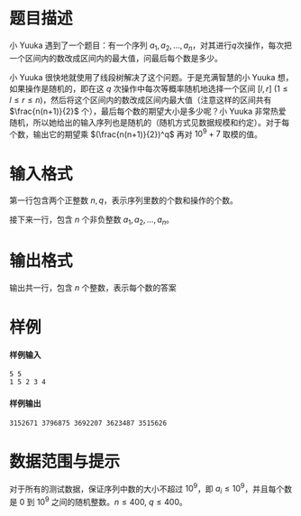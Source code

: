 
# 题目描述

小 Yuuka 遇到了一个题目：有一个序列 $a_1, a_2, \ldots , a_n$，对其进行$q$次操作，每次把一个区间内的数改成区间内的最大值，问最后每个数是多少。

小 Yuuka 很快地就使用了线段树解决了这个问题。于是充满智慧的小 Yuuka 想，如果操作是随机的，即在这 $q$ 次操作中每次等概率随机地选择一个区间 $[l,r]$ $(1 \leq l \leq r \leq n)$，然后将这个区间内的数改成区间内最大值（注意这样的区间共有 $\frac{n(n+1)}{2}$ 个），最后每个数的期望大小是多少呢？小 Yuuka 非常热爱随机，所以她给出的输入序列也是随机的（随机方式见数据规模和约定）。对于每个数，输出它的期望乘 $(\frac{n(n+1)}{2})^q$ 再对 $10^9+7$ 取模的值。

# 输入格式

第一行包含两个正整数 $n,q$，表示序列里数的个数和操作的个数。

接下来一行，包含 $n$ 个非负整数 $a_1, a_2, \ldots, a_n$。

# 输出格式

输出共一行，包含 $n$ 个整数，表示每个数的答案

# 样例

#### 样例输入
```plain
5 5
1 5 2 3 4
```

#### 样例输出
```plain
3152671 3796875 3692207 3623487 3515626
```

# 数据范围与提示

对于所有的测试数据，保证序列中数的大小不超过 $10^9$，即 $a_i≤10^9$，并且每个数是 $0$ 到 $10^9$ 之间的随机整数。$n \leq 400, \ q \leq 400$。

